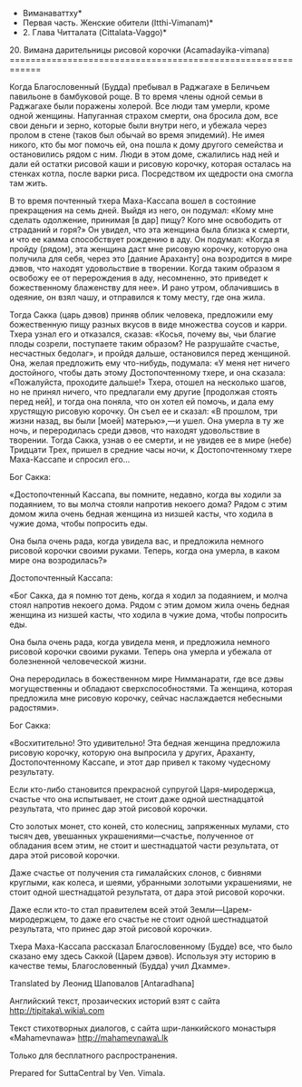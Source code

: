 * Виманаваттху*
* Первая часть\. Женские обители \(Itthi\-Vimanam\)*
* 2\. Глава Читталата \(Cittalata\-Vaggo\)*

20\. Вимана дарительницы рисовой корочки \(Acamadayika\-vimana\)
\=\=\=\=\=\=\=\=\=\=\=\=\=\=\=\=\=\=\=\=\=\=\=\=\=\=\=\=\=\=\=\=\=\=\=\=\=\=\=\=\=\=\=\=\=\=\=\=\=\=\=\=\=\=\=\=\=\=\=\=

Когда Благословенный \(Будда\) пребывал в Раджагахе в Беличьем павильоне в бамбуковой роще\. В то время члены одной семьи в Раджагахе были поражены холерой\. Все люди там умерли, кроме одной женщины\. Напуганная страхом смерти, она бросила дом, все свои деньги и зерно, которые были внутри него, и убежала через пролом в стене \(таков был обычай во время эпидемий\)\. Не имея никого, кто бы мог помочь ей, она пошла к дому другого семейства и остановились рядом с ним\. Люди в этом доме, сжалились над ней и дали ей остатки рисовой каши и рисовую корочку, которая осталась на стенках котла, после варки риса\. Посредством их щедрости она смогла там жить\.

В то время почтенный тхера Маха\-Кассапа вошел в состояние прекращения на семь дней\. Выйдя из него, он подумал: «Кому мне сделать одолжение, принимая \[в дар\] пищу? Кого мне освободить от страданий и горя?» Он увидел, что эта женщина была близка к смерти, и что ее камма способствует рождению в аду\. Он подумал: «Когда я пройду \(рядом\), эта женщина даст мне рисовую корочку, которую она получила для себя, через это \[даяние Араханту\] она возродится в мире дэвов, что находят удовольствие в творении\. Когда таким образом я освобожу ее от перерождения в аду, несомненно, это приведет к божественному блаженству для нее»\. И рано утром, облачившись в одеяние, он взял чашу, и отправился к тому месту, где она жила\.

Тогда Сакка \(царь дэвов\) приняв облик человека, предложили ему божественную пищу разных вкусов в виде множества соусов и карри\. Тхера узнал его и отказался, сказав: «Косья, почему вы, чьи благие плоды созрели, поступаете таким образом? Не разрушайте счастье, несчастных бедолаг», и пройдя дальше, остановился перед женщиной\. Она, желая предложить ему что\-нибудь, подумала: «У меня нет ничего достойного, чтобы дать этому Достопочтенному тхере, и она сказала: «Пожалуйста, проходите дальше\!» Тхера, отошел на несколько шагов, но не принял ничего, что предлагали ему другие \[продолжая стоять перед ней\], и тогда она поняла, что он хотел ей помочь, и дала ему хрустящую рисовую корочку\. Он съел ее и сказал: «В прошлом, три жизни назад, вы были \[моей\] матерью»,—и ушел\. Она умерла в ту же ночь, и переродилась среди дэвов, что находят удовольствие в творении\. Тогда Сакка, узнав о ее смерти, и не увидев ее в мире \(небе\) Тридцати Трех, пришел в средние часы ночи, к Достопочтенному тхере Маха\-Кассапе и спросил его…

Бог Сакка:

«Достопочтенный Кассапа, вы помните, недавно, когда вы ходили за подаянием, то вы молча стояли напротив некоего дома? Рядом с этим домом жила очень бедная женщина из низшей касты, что ходила в чужие дома, чтобы попросить еды\.

Она была очень рада, когда увидела вас, и предложила немного рисовой корочки своими руками\. Теперь, когда она умерла, в каком мире она возродилась?»

Достопочтенный Кассапа:

«Бог Сакка, да я помню тот день, когда я ходил за подаянием, и молча стоял напротив некоего дома\. Рядом с этим домом жила очень бедная женщина из низшей касты, что ходила в чужие дома, чтобы попросить еды\.

Она была очень рада, когда увидела меня, и предложила немного рисовой корочки своими руками\. Теперь она умерла и убежала от болезненной человеческой жизни\.

Она переродилась в божественном мире Нимманарати, где все дэвы могущественны и обладают сверхспособностями\. Та женщина, которая предложила мне рисовую корочку, сейчас наслаждается небесными радостями»\.

Бог Сакка:

«Восхитительно\! Это удивительно\! Эта бедная женщина предложила рисовую корочку, которую она выпросила у других, Араханту, Достопочтенному Кассапе, и этот дар привел к такому чудесному результату\.

Если кто\-либо становится прекрасной супругой Царя\-миродержца, счастье что она испытывает, не стоит даже одной шестнадцатой результата, что принес дар этой рисовой корочки\.

Сто золотых монет, сто коней, сто колесниц, запряженных мулами, сто тысяч дев, увешанных украшениями—счастье, полученное от обладания всем этим, не стоит и шестнадцатой части результата, от дара этой рисовой корочки\.

Даже счастье от получения ста гималайских слонов, с бивнями круглыми, как колеса, и шеями, убранными золотыми украшениями, не стоит одной шестнадцатой результата, от дара этой рисовой корочки\.

Даже если кто\-то стал правителем всей этой Земли—Царем\-миродержцем, то даже его счастье не стоит одной шестнадцатой результата, что принес дар этой рисовой корочки»\.

Тхера Маха\-Кассапа рассказал Благословенному \(Будде\) все, что было сказано ему здесь Саккой \(Царем дэвов\)\. Используя эту историю в качестве темы, Благословенный \(Будда\) учил Дхамме»\.

Translated by Леонид Шаповалов \[Antaradhana\]

Английский текст, прозаических историй взят с сайта <http://tipitaka\.wikia\.com>

Текст стихотворных диалогов, с сайта шри\-ланкийского монастыря «Mahamevnawa» <http://mahamevnawa\.lk>

Только для бесплатного распространения\.

Prepared for SuttaCentral by Ven\. Vimala\.